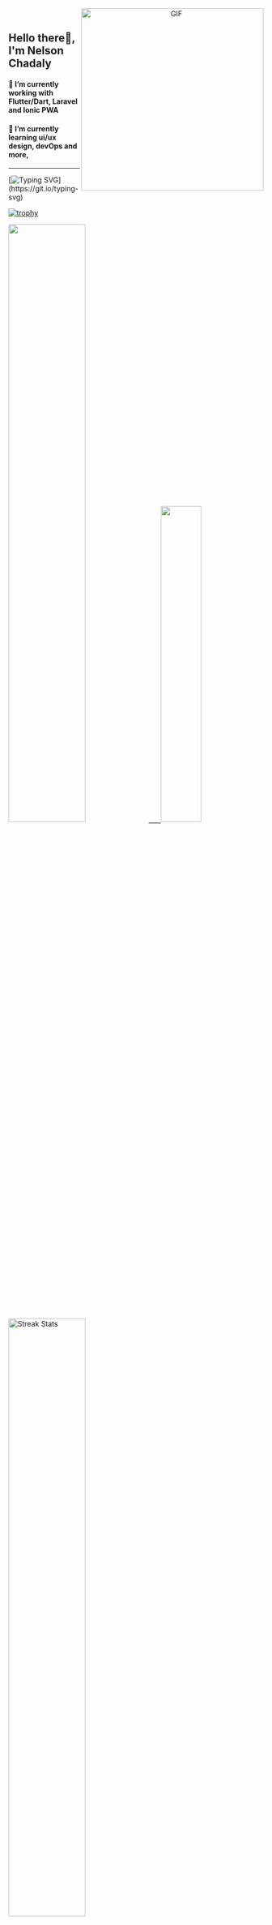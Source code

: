 <div target="_blank" align="center">
  <img align="right" top="500" height="360" width="360" alt="GIF" src="https://cdn-icons-png.flaticon.com/512/2961/2961321.png">
  <br/>
</div>

## Hello there👋, I'm Nelson Chadaly 

#### 🔭 I’m currently working with Flutter/Dart, Laravel and Ionic PWA 
#### 🌱 I’m currently learning ui/ux design, devOps and more, 
---

<div id="badges"  align="left">

[![Typing SVG](https://readme-typing-svg.herokuapp.com?color=63CF15&lines=Do+you+want+to+code+with+me?)](https://git.io/typing-svg)
  </div>   
    
  
[![trophy](https://github-profile-trophy.vercel.app/?username=NelsonChad&margin-w=10&margin-h=10&column=4)](https://github.com/ryo-ma/github-profile-trophy)  

 <p align="left">
  <a href="https://github.com/NelsonChad">
  <img width=55% src="https://github-readme-stats.vercel.app/api?username=NelsonChad&show_icons=true&theme=dracula&include_all_commits=true&count_private=true"/>&nbsp;&nbsp;&nbsp;&nbsp;&nbsp;
  <img  width=40% src="https://github-readme-stats.vercel.app/api/top-langs/?username=CelsoDeCarvalho&layout=compact&langs_count=7&theme=dracula"/>
</p>

  <p align="left">
    <a href="https://github.com/NelsonChad"><img width=55% alt="Streak Stats" src="https://github-readme-streak-stats.herokuapp.com/?user=NelsonChad&theme=dracula"/></a>
   </p>
   
 
 [![Amogh's github activity graph](https://activity-graph.herokuapp.com/graph?username=NelsonChad&bg_color=111111&color=3620f7&line=5a0c99&point=1adbce&area=true&hide_border=true&theme=vue)](https://github.com/ashutosh00710/github-readme-activity-graph)
 
 <!--START_SECTION:waka-->

```txt
From: 16 November 2022 - To: 03 February 2024

Total Time: 181 hrs 50 mins

Dart         163 hrs 50 mins ██████████████████████▓░░   90.10 %
TypeScript   11 hrs 3 mins   █▓░░░░░░░░░░░░░░░░░░░░░░░   06.08 %
HTML         3 hrs 17 mins   ▒░░░░░░░░░░░░░░░░░░░░░░░░   01.81 %
YAML         1 hr 6 mins     ░░░░░░░░░░░░░░░░░░░░░░░░░   00.61 %
SCSS         57 mins         ░░░░░░░░░░░░░░░░░░░░░░░░░   00.52 %
```

<!--END_SECTION:waka-->

<div> 
  <a href="https://www.youtube.com/channel/UCCJxgXrV3x_lc4Gw5ogynew" target="_blank"><img src="https://img.shields.io/badge/YouTube-FF0000?style=for-the-badge&logo=youtube&logoColor=white" target="_blank"></a>
  <a href="https://www.linkedin.com/in/nelson-chadali-38747710a/" target="_blank"><img src="https://img.shields.io/badge/-LinkedIn-%230077B5?style=for-the-badge&logo=linkedin&logoColor=white" target="_blank"></a> 
 
  ![Snake animation](https://github.com/NelsonChad/NelsonChad/blob/output/github-contribution-grid-snake.svg)
 
</div>
